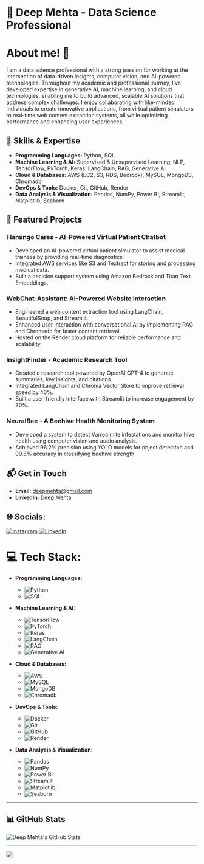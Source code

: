 # 💫 Deep Mehta - Data Science Professional
# About me! 🚀
I am a data science professional with a strong passion for working at the intersection of data-driven insights, computer vision, and AI-powered technologies. Throughout my academic and professional journey, I’ve developed expertise in generative AI, machine learning, and cloud technologies, enabling me to build advanced, scalable AI solutions that address complex challenges. I enjoy collaborating with like-minded individuals to create innovative applications, from virtual patient simulators to real-time web content extraction systems, all while optimizing performance and enhancing user experiences.

## 🚀 Skills & Expertise

- **Programming Languages:** Python, SQL
- **Machine Learning & AI:** Supervised & Unsupervised Learning, NLP, TensorFlow, PyTorch, Keras, LangChain, RAG, Generative AI
- **Cloud & Databases:** AWS (EC2, S3, RDS, Bedrock), MySQL, MongoDB, Chromadb
- **DevOps & Tools:** Docker, Git, GitHub, Render
- **Data Analysis & Visualization:** Pandas, NumPy, Power BI, Streamlit, Matplotlib, Seaborn

## 📂 Featured Projects

### **Flamingo Cares - AI-Powered Virtual Patient Chatbot**
- Developed an AI-powered virtual patient simulator to assist medical trainees by providing real-time diagnostics.
- Integrated AWS services like S3 and Textract for storing and processing medical data.
- Built a decision support system using Amazon Bedrock and Titan Text Embeddings.

### **WebChat-Assistant: AI-Powered Website Interaction**
- Engineered a web content extraction tool using LangChain, BeautifulSoup, and Streamlit.
- Enhanced user interaction with conversational AI by implementing RAG and Chromadb for faster content retrieval.
- Hosted on the Render cloud platform for reliable performance and scalability.

### **InsightFinder - Academic Research Tool**
- Created a research tool powered by OpenAI GPT-4 to generate summaries, key insights, and citations.
- Integrated LangChain and Chroma Vector Store to improve retrieval speed by 40%.
- Built a user-friendly interface with Streamlit to increase engagement by 30%.

### **NeuralBee - A Beehive Health Monitoring System**
- Developed a system to detect Varroa mite infestations and monitor hive health using computer vision and audio analysis.
- Achieved 96.2% precision using YOLO models for object detection and 99.8% accuracy in classifying beehive strength.

## 📬 Get in Touch

- **Email:** [deepmehta@gmail.com](mailto:deepmehta@gmail.com)
- **LinkedIn:** [Deep Mehta](https://www.linkedin.com/in/deep-mehta)

## 🌐 Socials:
[![Instagram](https://img.shields.io/badge/Instagram-%23E4405F.svg?logo=Instagram&logoColor=white)](https://instagram.com/deep_mehta27) [![LinkedIn](https://img.shields.io/badge/LinkedIn-%230077B5.svg?logo=linkedin&logoColor=white)](https://linkedin.com/in/https://www.linkedin.com/in/deepmehta27/) 

# 💻 Tech Stack:
- **Programming Languages:**
  - ![Python](https://img.shields.io/badge/Python-3776AB?style=for-the-badge&logo=python&logoColor=white)
  - ![SQL](https://img.shields.io/badge/SQL-4479A1?style=for-the-badge&logo=sqlite&logoColor=white)
  
- **Machine Learning & AI:**
  - ![TensorFlow](https://img.shields.io/badge/TensorFlow-FF6F00?style=for-the-badge&logo=tensorflow&logoColor=white)
  - ![PyTorch](https://img.shields.io/badge/PyTorch-EE4C2C?style=for-the-badge&logo=pytorch&logoColor=white)
  - ![Keras](https://img.shields.io/badge/Keras-D00000?style=for-the-badge&logo=keras&logoColor=white)
  - ![LangChain](https://img.shields.io/badge/LangChain-000000?style=for-the-badge&logo=python&logoColor=white)
  - ![RAG](https://img.shields.io/badge/RAG-000000?style=for-the-badge&logo=python&logoColor=white)
  - ![Generative AI](https://img.shields.io/badge/Generative_AI-FF6F00?style=for-the-badge&logo=python&logoColor=white)

- **Cloud & Databases:**
  - ![AWS](https://img.shields.io/badge/AWS-232F3E?style=for-the-badge&logo=amazon-aws&logoColor=white)
  - ![MySQL](https://img.shields.io/badge/MySQL-4479A1?style=for-the-badge&logo=mysql&logoColor=white)
  - ![MongoDB](https://img.shields.io/badge/MongoDB-47A248?style=for-the-badge&logo=mongodb&logoColor=white)
  - ![Chromadb](https://img.shields.io/badge/Chromadb-FFFFFF?style=for-the-badge&logo=python&logoColor=black)

- **DevOps & Tools:**
  - ![Docker](https://img.shields.io/badge/Docker-2496ED?style=for-the-badge&logo=docker&logoColor=white)
  - ![Git](https://img.shields.io/badge/Git-F05032?style=for-the-badge&logo=git&logoColor=white)
  - ![GitHub](https://img.shields.io/badge/GitHub-181717?style=for-the-badge&logo=github&logoColor=white)
  - ![Render](https://img.shields.io/badge/Render-43B5E8?style=for-the-badge&logo=render&logoColor=white)

- **Data Analysis & Visualization:**
  - ![Pandas](https://img.shields.io/badge/Pandas-150458?style=for-the-badge&logo=pandas&logoColor=white)
  - ![NumPy](https://img.shields.io/badge/NumPy-013243?style=for-the-badge&logo=numpy&logoColor=white)
  - ![Power BI](https://img.shields.io/badge/Power_BI-F2C811?style=for-the-badge&logo=powerbi&logoColor=black)
  - ![Streamlit](https://img.shields.io/badge/Streamlit-FF4B4B?style=for-the-badge&logo=streamlit&logoColor=white)
  - ![Matplotlib](https://img.shields.io/badge/Matplotlib-003B57?style=for-the-badge&logo=matplotlib&logoColor=white)
  - ![Seaborn](https://img.shields.io/badge/Seaborn-FF6F00?style=for-the-badge&logo=python&logoColor=white)

---
## 📊 GitHub Stats
![Deep Mehta's GitHub Stats](https://github-readme-stats.vercel.app/api?username=deepmehta&show_icons=true&hide_title=true&hide=prs&count_private=true&theme=dark)

---
[![](https://visitcount.itsvg.in/api?id=deepmehta27&icon=2&color=0)](https://visitcount.itsvg.in)
